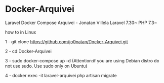 # Docker-Arquivei
 Laravel Docker Compose Arquivei - Jonatan Villela
 Laravel 7.30~
 PHP 7.3~

how to in Linux

1 - git clone https://github.com/jo0natan/Docker-Arquivei.git

2 - cd Docker-Arquivei

3 - sudo docker-compose up -d   (Attention:if you are using Debian distro do not use sudo. Use sudo only on Ubuntu)

4 - docker exec -it laravel-arquivei php artisan migrate

